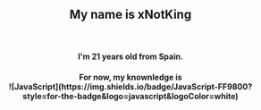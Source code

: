 <h2 align="center">My name is xNotKing</h2><br>
<h4 align="center">I'm 21 years old from Spain.</h4>
<h4 align="center">For now, my knownledge is<br>
![JavaScript](https://img.shields.io/badge/JavaScript-FF9800?style=for-the-badge&logo=javascript&logoColor=white)
</h4>

